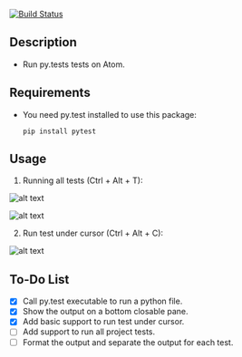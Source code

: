 [![Build Status](https://travis-ci.org/pghilardi/atom-python-test.svg?branch=master)](https://travis-ci.org/pghilardi/atom-python-test)

## Description

* Run py.tests tests on Atom.

## Requirements

* You need py.test installed to use this package: 

    ```
    pip install pytest
    ```
    
## Usage

1) Running all tests (Ctrl + Alt + T):

![alt text](https://cloud.githubusercontent.com/assets/1611808/14301263/b995f160-fb6c-11e5-810d-2ee72b436745.png "Run all tests")

![alt text](https://cloud.githubusercontent.com/assets/1611808/14301265/b999431a-fb6c-11e5-986e-389f19401351.png "Output")

2) Run test under cursor (Ctrl + Alt + C):

![alt text](https://cloud.githubusercontent.com/assets/1611808/14301264/b998e712-fb6c-11e5-8995-f71c2904970b.png "Run test under cursor")

## To-Do List
- [x] Call py.test executable to run a python file.
- [x] Show the output on a bottom closable pane.
- [x] Add basic support to run test under cursor.
- [ ] Add support to run all project tests.
- [ ] Format the output and separate the output for each test.

